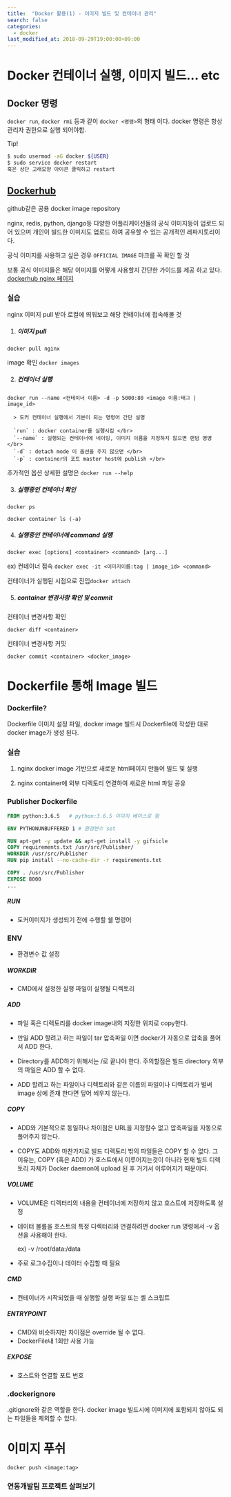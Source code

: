 ```yaml
---
title:  "Docker 활용(1) - 이미지 빌드 및 컨테이너 관리"
search: false
categories: 
  - docker
last_modified_at: 2018-09-29T19:00:00+09:00
---
```



# Docker 컨테이너 실행, 이미지 빌드... etc

## Docker 명령
  `docker run`, `docker rmi` 등과 같이 `docker <명령>`의 형태 이다.
  docker 명령은 항상 관리자 권한으로 실행 되어야함.

Tip!
  ```bash
  $ sudo usermod -aG docker ${USER}
  $ sudo service docker restart
  혹은 상단 고래모양 아이콘 클릭하고 restart
  ```
## [Dockerhub]((https://hub.docker.com/)) 
  github같은 공용 docker image repository

  nginx, redis, python, django등 다양한 어플리케이션들의 공식 이미지등이 업로드 되어 있으며 개인이 빌드한 이미지도 업로드 하여 공유할 수 있는 공개적인 레파지토리이다. 

  공식 이미지를 사용하고 싶은 경우  `OFFICIAL IMAGE` 마크를 꼭 확인 할 것 

  보통 공식 이미지들은 해당 이미지를 어떻게 사용할지 간단한 가이드를 제공 하고 있다.  [dockerhub nginx 페이지](https://hub.docker.com/_/nginx)
   
  ### 실습
  nginx 이미지 pull 받아 로컬에 띄워보고 해당 컨테이너에 접속해볼 것
  
  1. ##### 이미지 pull 
  
  `docker pull nginx`
    
  image 확인 `docker images`
  
  2. ##### 컨테이너 실행 
  
  `docker run --name <컨테이너 이름> -d -p 5000:80 <image 이름:태그 | image_id>` 
      
      > 도커 컨테이너 실행에서 기본이 되는 명령어 간단 설명

      `run` : docker container를 실행시킴 </br>
      `--name` : 실행되는 컨테이너에 네이밍, 이미지 이름을 지정하지 않으면 랜덤 명명</br>
      `-d` : detach mode 이 옵션을 주지 않으면 </br>
      `-p` : container의 포트 master host에 publish </br>

  추가적인 옵션 상세한 설명은  `docker run --help`

  3. ##### 실행중인 컨테이너 확인 

  ``` shell
  docker ps
  ```
  
  `docker container ls (-a)`

  4. ##### 실행중인 컨테이너에 command 실행
  `docker exec [options] <container> <command> [arg...]`
  
  ex) 컨테이너 접속
  `docker exec -it <이미지이름:tag | image_id> <command>`

  컨테이너가 실행된 시점으로 진입`docker attach`
  
  5. ##### container 변경사항 확인 및 commit
  
   컨테이너 변경사항 확인

  `docker diff <container>`

   컨테이너 변경사항 커밋

  `docker commit <container> <docker_image>`

# Dockerfile 통해 Image 빌드
### Dockerfile?
Dockerfile 이미지 설정 파일, docker image 빌드시 Dockerfile에 작성한 대로 docker image가 생성 된다.


  ### 실습
  1. nginx docker image 기반으로 새로운 html페이지 만들어 빌드 및 실행
  
  2. nginx container에 외부 디렉토리 연결하여 새로운 html 파일 공유

### Publisher Dockerfile
```dockerfile
FROM python:3.6.5   # python:3.6.5 이미지 베이스로 함

ENV PYTHONUNBUFFERED 1 # 환경변수 set

RUN apt-get -y update && apt-get install -y gifsicle
COPY requirements.txt /usr/src/Publisher/
WORKDIR /usr/src/Publisher
RUN pip install --no-cache-dir -r requirements.txt

COPY . /usr/src/Publisher
EXPOSE 8000
...
```

##### RUN 

- 도커이미지가 생성되기 전에 수행할 쉘 명령어

### ENV
- 환경변수 값 설정

##### WORKDIR  

- CMD에서 설정한 실행 파일이 실행될 디렉토리

##### ADD
- 파일 혹은 디렉토리를 docker image내의 지정한 위치로 copy한다.

- 만일 ADD 할려고 하는 파일이 tar 압축파일 이면 docker가 자동으로 압축을 풀어서 ADD 한다. 

- Directory를 ADD하기 위해서는 /로 끝나야 한다. 주의할점은 빌드 directory 외부의 파일은 ADD 할 수 없다.

- ADD 할려고 하는 파일이나 디렉토리와 같은 이름의 파일이나 디렉토리가 벌써 image 상에 존재 한다면 덮어 씌우지 않는다.


##### COPY 
- ADD와 기본적으로 동일하나 차이점은 URL을 지정할수 없고 압축파일을 자동으로 풀어주지 않는다.

- COPY도 ADD와 마찬가지로 빌드 디렉토리 밖의 파일들은 COPY 할 수 없다. 그 이유는, COPY (혹은 ADD) 가 호스트에서 이루어지는것이 아니라 현재 빌드 디렉토리 자체가 Docker daemon에 upload 된 후 거기서 이루어지기 때문이다.


##### VOLUME 

- VOLUME은 디렉터리의 내용을 컨테이너에 저장하지 않고 호스트에 저장하도록 설정

- 데이터 볼륨을 호스트의 특정 디렉터리와 연결하려면 docker run 명령에서 -v 옵션을 사용해야 한다.

  ex) -v /root/data:/data

- 주로 로그수집이나 데이터 수집할 때 필요

##### CMD

- 컨테이너가 시작되었을 때 실행할 실행 파일 또는 셸 스크립트

##### ENTRYPOINT
- CMD와 비슷하지만 차이점은 override 될 수 없다.
- DockerFile내 1회만 사용 가능


##### EXPOSE 
- 호스트와 연결할 포트 번호

### .dockerignore
.gitignore와 같은 역할을 한다. docker image 빌드시에 이미지에 포함되지 않아도 되는 파일들을 제외할 수 있다.


# 이미지 푸쉬
`docker push <image:tag>`

### 연동개발팀 프로젝트 살펴보기 

